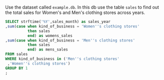 Use the dataset called `example.db`. In this db use the table `sales` to find out the total sales for Women's and Men's clothing stores across years.

```sql
SELECT strftime('%Y',sales_month) as sales_year
,sum(case when kind_of_business = 'Women''s clothing stores' 
          then sales 
          end) as womens_sales
,sum(case when kind_of_business = 'Men''s clothing stores' 
          then sales 
          end) as mens_sales
FROM sales
WHERE kind_of_business in ('Men''s clothing stores'
 ,'Women''s clothing stores')
GROUP BY 1
;

```
